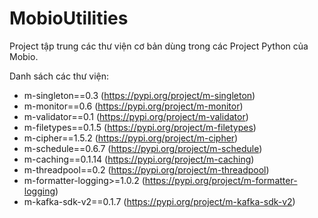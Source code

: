 # MobioUtilities

Project tập trung các thư viện cơ bản dùng trong các Project Python của Mobio.

Danh sách các thư viện:
* m-singleton==0.3 (https://pypi.org/project/m-singleton)
* m-monitor==0.6  (https://pypi.org/project/m-monitor)
* m-validator==0.1 (https://pypi.org/project/m-validator)
* m-filetypes==0.1.5 (https://pypi.org/project/m-filetypes)
* m-cipher==1.5.2 (https://pypi.org/project/m-cipher)
* m-schedule==0.6.7 (https://pypi.org/project/m-schedule)
* m-caching==0.1.14 (https://pypi.org/project/m-caching)
* m-threadpool==0.2 (https://pypi.org/project/m-threadpool)
* m-formatter-logging>=1.0.2 (https://pypi.org/project/m-formatter-logging)
* m-kafka-sdk-v2==0.1.7 (https://pypi.org/project/m-kafka-sdk-v2)

